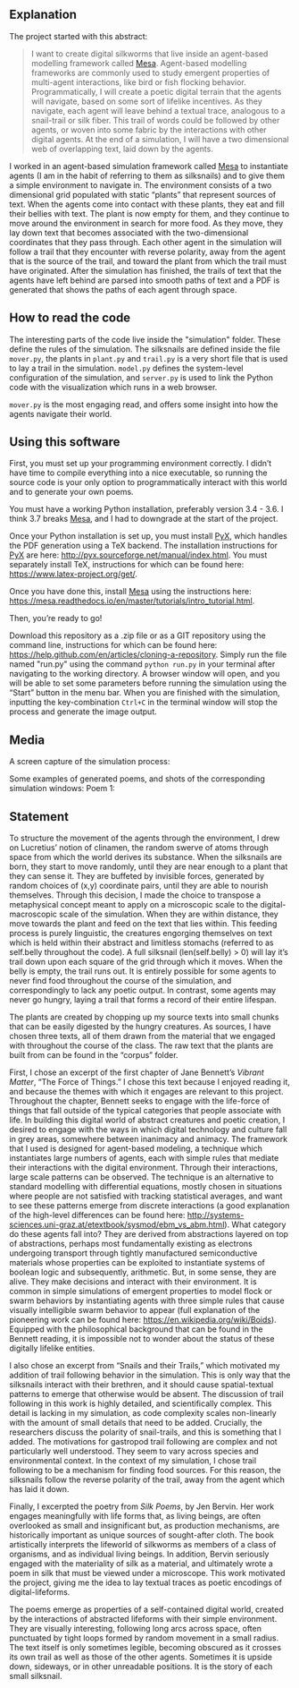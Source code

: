 ## Explanation

The project started with this abstract:
> I want to create digital silkworms that live inside an agent-based modelling framework called [Mesa](https://mesa.readthedocs.io/en/master/). Agent-based modelling frameworks are commonly used to study emergent properties of multi-agent interactions, like bird or fish flocking behavior. Programmatically, I will create a poetic digital terrain that the agents will navigate, based on some sort of lifelike incentives. As they navigate, each agent will leave behind a textual trace, analogous to a snail-trail or silk fiber. This trail of words could be followed by other agents, or woven into some fabric by the interactions with other digital agents. At the end of a simulation, I will have a two dimensional web of overlapping text, laid down by the agents.

I worked in an agent-based simulation framework called [Mesa](https://mesa.readthedocs.io/en/master/) to instantiate agents (I am in the habit of referring to them as silksnails) and to give them a simple environment to navigate in. The environment consists of a two dimensional grid populated with static “plants” that represent sources of text. When the agents come into contact with these plants, they eat and fill their bellies with text. The plant is now empty for them, and they continue to move around the environment in search for more food. As they move, they lay down text that becomes associated with the two-dimensional coordinates that they pass through. Each other agent in the simulation will follow a trail that they encounter with reverse polarity, away from the agent that is the source of the trail, and toward the plant from which the trail must have originated. After the simulation has finished, the trails of text that the agents have left behind are parsed into smooth paths of text and a PDF is generated that shows the paths of each agent through space.

## How to read the code

The interesting parts of the code live inside the "simulation" folder. These define the rules of the simulation. The silksnails are defined inside the file `mover.py`, the plants in `plant.py` and `trail.py` is a very short file that is used to lay a trail in the simulation. `model.py` defines the system-level configuration of the simulation, and `server.py` is used to link the Python code with the visualization which runs in a web browser.

`mover.py` is the most engaging read, and offers some insight into how the agents navigate their world.


## Using this software

First, you must set up your programming environment correctly. I didn’t have time to compile everything into a nice executable, so running the source code is your only option to programmatically interact with this world and to generate your own poems.

You must have a working Python installation, preferably version 3.4 - 3.6. I think 3.7 breaks [Mesa](https://mesa.readthedocs.io/en/master/), and I had to downgrade at the start of the project.

Once your Python installation is set up, you must install [PyX](http://pyx.sourceforge.net/), which handles the PDF generation using a TeX backend. The installation instructions for [PyX](http://pyx.sourceforge.net/) are here: http://pyx.sourceforge.net/manual/index.html. You must separately install TeX, instructions for which can be found here: https://www.latex-project.org/get/.

Once you have done this, install [Mesa](https://mesa.readthedocs.io/en/master/) using the instructions here: https://mesa.readthedocs.io/en/master/tutorials/intro_tutorial.html.

Then, you’re ready to go!

Download this repository as a .zip file or as a GIT repository using the command line, instructions for which can be found here: https://help.github.com/en/articles/cloning-a-repository.
Simply run the file named "run.py" using the command `python run.py` in your terminal after navigating to the working directory. A browser window will open, and you will be able to set some parameters before running the simulation using the “Start” button in the menu bar. When you are finished with the simulation, inputting the key-combination `Ctrl+C` in the terminal window will stop the process and generate the image output.

## Media

A screen capture of the simulation process:


Some examples of generated poems, and shots of the corresponding simulation windows:
Poem 1:
<object style="width: 40vw; height: 40;" data="https://github.com/mihcaelcaplan/silkysnails/blob/master/media/1/full.pdf"></object>


## Statement

To structure the movement of the agents through the environment, I drew on Lucretius’ notion of clinamen, the random swerve of atoms through space from which the world derives its substance. When the silksnails are born, they start to move randomly, until they are near enough to a plant that they can sense it. They are buffeted by invisible forces, generated by random choices of (x,y) coordinate pairs, until they are able to nourish themselves. Through this decision, I made the choice to transpose a metaphysical concept meant to apply on a microscopic scale to the digital-macroscopic scale of the simulation. When they are within distance, they move towards the plant and feed on the text that lies within. This feeding process is purely linguistic, the creatures engorging themselves on text which is held within their abstract and limitless stomachs (referred to as self.belly throughout the code). A full silksnail (len(self.belly) > 0) will lay it’s trail down upon each square of the grid through which it moves. When the belly is empty, the trail runs out. It is entirely possible for some agents to never find food throughout the course of the simulation, and correspondingly to lack any poetic output. In contrast, some agents may never go hungry, laying a trail that forms a record of their entire lifespan.

The plants are created by chopping up my source texts into small chunks that can be easily digested by the hungry creatures. As sources, I have chosen three texts, all of them drawn from the material that we engaged with throughout the course of the class. The raw text that the plants are built from can be found in the “corpus” folder.

First, I chose an excerpt of the first chapter of Jane Bennett’s *Vibrant Matter*, “The Force of Things.” I chose this text because I enjoyed reading it, and because the themes with which it engages are relevant to this project. Throughout the chapter, Bennett seeks to engage with the life-force of things that fall outside of the typical categories that people associate with life. In building this digital world of abstract creatures and poetic creation, I desired to engage with the ways in which digital technology and culture fall in grey areas, somewhere between inanimacy and animacy. The framework that I used is designed for agent-based modeling, a technique which instantiates large numbers of agents, each with simple rules that mediate their interactions with the digital environment. Through their interactions, large scale patterns can be observed. The technique is an alternative to standard modelling with differential equations, mostly chosen in situations where people are not satisfied with tracking statistical averages, and want to see these patterns emerge from discrete interactions (a good explanation of the high-level differences can be found here: http://systems-sciences.uni-graz.at/etextbook/sysmod/ebm_vs_abm.html). What category do these agents fall into? They are derived from abstractions layered on top of abstractions, perhaps most fundamentally existing as electrons undergoing transport through tightly manufactured semiconductive materials whose properties can be exploited to instantiate systems of boolean logic and subsequently, arithmetic. But, in some sense, they are alive. They make decisions and interact with their environment. It is common in simple simulations of emergent properties to model flock or swarm behaviors by instantiating agents with three simple rules that cause visually intelligible swarm behavior to appear (full explanation of the pioneering work can be found here: https://en.wikipedia.org/wiki/Boids). Equipped with the philosophical background that can be found in the Bennett reading, it is impossible not to wonder about the status of these digitally lifelike entities.

I also chose an excerpt from “Snails and their Trails,” which motivated my addition of trail following behavior in the simulation. This is only way that the silksnails interact with their brethren, and it should cause spatial-textual patterns to emerge that otherwise would be absent. The discussion of trail following in this work is highly detailed, and scientifically complex. This detail is lacking in my simulation, as code complexity scales non-linearly with the amount of small details that need to be added. Crucially, the researchers discuss the polarity of snail-trails, and this is something that I added. The motivations for gastropod trail following are complex and not particularly well understood. They seem to vary across species and environmental context. In the context of my simulation, I chose trail following to be a mechanism for finding food sources. For this reason, the silksnails follow the reverse polarity of the trail, away from the agent which has laid it down.

Finally, I excerpted the poetry from *Silk Poems*, by Jen Bervin. Her work engages meaningfully with life forms that, as living beings, are often overlooked as small and insignificant but, as production mechanisms, are historically important as unique sources of sought-after cloth. The book artistically interprets the lifeworld of silkworms as members of a class of organisms, and as individual living beings. In addition, Bervin seriously engaged with the materiality of silk as a material, and ultimately wrote a poem in silk that must be viewed under a microscope. This work motivated the project, giving me the idea to lay textual traces as poetic encodings of digital-lifeforms.

The poems emerge as properties of a self-contained digital world, created by the interactions of abstracted lifeforms with their simple environment. They are visually interesting, following long arcs across space, often punctuated by tight loops formed by random movement in a small radius. The text itself is only sometimes legible, becoming obscured as it crosses its own trail as well as those of the other agents. Sometimes it is upside down, sideways, or in other unreadable positions. It is the story of each small silksnail.
